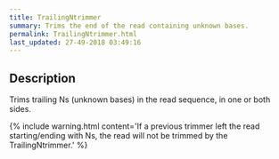 ```yaml
---
title: TrailingNtrimmer
summary: Trims the end of the read containing unknown bases.
permalink: TrailingNtrimmer.html
last_updated: 27-49-2018 03:49:16
---
```



## Description

Trims trailing Ns (unknown bases) in the read sequence, in one or both sides.

{% include warning.html content='If a previous trimmer left the read starting/ending with Ns, the read will not
 be trimmed by the TrailingNtrimmer.' %}

